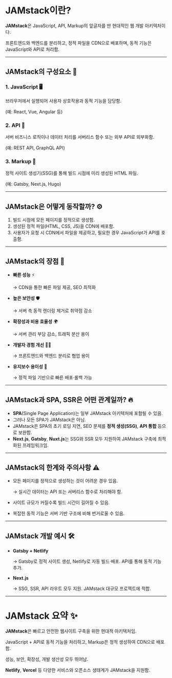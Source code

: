 # JAMstack이란?
**JAMstack**은 JavaScript, API, Markup의 앞글자를 딴 현대적인 웹 개발 아키텍처이다.

프론트엔드와 백엔드를 분리하고, 정적 파일을 CDN으로 배포하며, 동적 기능은 JavaScript와 API로 처리함.

---

## JAMstack의 구성요소 🧩

### 1. JavaScript 🖥️

브라우저에서 실행되어 사용자 상호작용과 동적 기능을 담당함.

(예: React, Vue, Angular 등)

### 2. API 🔗

서버 비즈니스 로직이나 데이터 처리를 서버리스 함수 또는 외부 API로 외부화함.

(예: REST API, GraphQL API)

### 3. Markup 📄

정적 사이트 생성기(SSG)를 통해 빌드 시점에 미리 생성된 HTML 파일.

(예: Gatsby, Next.js, Hugo)

---

## JAMstack은 어떻게 동작할까? ⚙️

1. 빌드 시점에 모든 페이지를 정적으로 생성함.
2. 생성된 정적 파일(HTML, CSS, JS)을 CDN에 배포함.
3. 사용자가 요청 시 CDN에서 파일을 제공하고, 필요한 경우 JavaScript가 API를 호출함.

---

## JAMstack의 장점 🌟

- **빠른 성능** ⚡
    
    → CDN을 통한 빠른 파일 제공, SEO 최적화
    
- **높은 보안성** 🛡️
    
    → 서버 측 동적 렌더링 제거로 취약점 감소
    
- **확장성과 비용 효율성** 🌍
    
    → 서버 관리 부담 감소, 트래픽 분산 용이
    
- **개발자 경험 개선** 🧑‍💻
    
    → 프론트엔드와 백엔드 분리로 협업 용이
    
- **유지보수 용이성** 🔄
    
    → 정적 파일 기반으로 빠른 배포·롤백 가능
    

---

## JAMstack과 SPA, SSR은 어떤 관계일까? 🔥

- **SPA**(Single Page Application)는 일부 JAMstack 아키텍처에 포함될 수 있음.
- 그러나 모든 SPA가 JAMstack은 아님.
- JAMstack은 SPA의 초기 로딩 지연, SEO 문제를 **정적 생성(SSG)**, **API 통합** 등으로 보완함.
- **Next.js**, **Gatsby**, **Nuxt.js**는 SSG와 SSR 모두 지원하여 JAMstack 구축에 최적화된 프레임워크임.

---

## JAMstack의 한계와 주의사항 ⚠️

- 모든 페이지를 정적으로 생성하는 것이 어려운 경우 있음.
    
    → 실시간 데이터는 API 또는 서버리스 함수로 처리해야 함.
    
- 사이트 규모가 커질수록 빌드 시간이 길어질 수 있음.
- 복잡한 동적 기능은 서버 기반 구조에 비해 번거로울 수 있음.

---

## JAMstack 개발 예시 🛠️

- **Gatsby + Netlify**
    
    → Gatsby로 정적 사이트 생성, Netlify로 자동 빌드·배포. API를 통해 동적 기능 추가.
    
- **Next.js**
    
    → SSG, SSR, API 라우트 모두 지원. JAMstack 대규모 프로젝트에 적합.
    

---

# JAMstack 요약 ✨

**JAMstack**은 빠르고 안전한 웹사이트 구축을 위한 현대적 아키텍처임.

JavaScript + API로 동적 기능을 처리하고, Markup은 정적 생성하여 CDN으로 배포함.

성능, 보안, 확장성, 개발 생산성 모두 뛰어남.

**Netlify**, **Vercel** 등 다양한 서비스와 오픈소스 생태계가 JAMstack을 지원함.